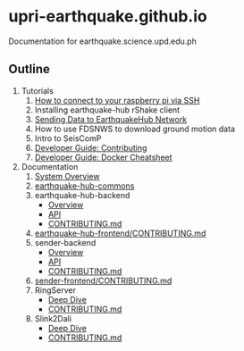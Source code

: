 # upri-earthquake.github.io
Documentation for earthquake.science.upd.edu.ph

## Outline
1. Tutorials
    1. [How to connect to your raspberry pi via SSH](https://upri-earthquake.github.io/connect-to-rshake)
    2. Installing earthquake-hub rShake client
    3. [Sending Data to EarthquakeHub Network](https://upri-earthquake.github.io/sending-data-to-ehub-network)
    4. How to use FDSNWS to download ground motion data
    5. Intro to SeisComP
    6. [Developer Guide: Contributing](https://upri-earthquake.github.io/dev-guide-contributing)
    7. [Developer Guide: Docker Cheatsheet](https://upri-earthquake.github.io/docker-cheatsheet)
2. Documentation
    1. [System Overview](https://upri-earthquake.github.io/system-overview)
    2. [earthquake-hub-commons](https://upri-earthquake.github.io/ehub-commons)
    3. earthquake-hub-backend
        - [Overview](https://upri-earthquake.github.io/ehub-backend/overview)
        - [API](https://upri-earthquake.github.io/ehub-backend/api-docs)
        - [CONTRIBUTING.md](https://github.com/UPRI-earthquake/earthquake-hub-backend/blob/refactorAndLog/CONTRIBUTING.md)
    4. [earthquake-hub-frontend/CONTRIBUTING.md](https://github.com/UPRI-earthquake/earthquake-hub-frontend/blob/refactorAndLog/CONTRIBUTING.md)
    5. sender-backend
        - [Overview](https://upri-earthquake.github.io/sender-backend/overview)
        - [API](https://upri-earthquake.github.io/sender-backend/api-docs)
        - [CONTRIBUTING.md](https://github.com/UPRI-earthquake/sender-backend/blob/codeRefactor/CONTRIBUTING.md)
    6. [sender-frontend/CONTRIBUTING.md](https://github.com/UPRI-earthquake/sender-frontend/blob/codeRefactor/CONTRIBUTING.md)
    7. RingServer
        - [Deep Dive](https://upri-earthquake.github.io/ringserver)
        - [CONTRIBUTING.md](https://github.com/UPRI-earthquake/receiver-ringserver/blob/dev/CONTRIBUTING.md)
    8. Slink2Dali
        - [Deep Dive](https://upri-earthquake.github.io/slink2dali)
        - [CONTRIBUTING.md](https://github.com/UPRI-earthquake/sender-slink2dali/blob/dev/CONTRIBUTING.md)
